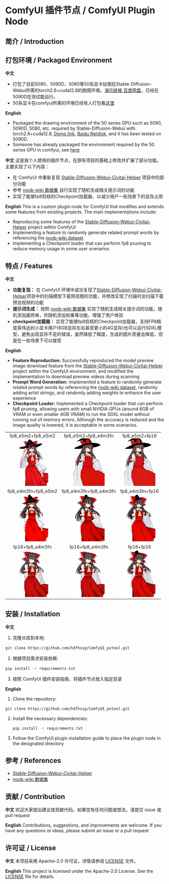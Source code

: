 # ComfyUI 插件节点 / ComfyUI Plugin Node

## 简介 / Introduction

## 打包环境 / Packaged Environment

**中文**
- 打包了目前5090、5090D、5080等50系显卡绘图在Stable-Diffusion-Webui所需的torch2.6+cuda12.8的跑图环境，[演示链接](https://b23.tv/xKnhB18),[百度网盘](https://pan.baidu.com/s/1rEJlhPeWLcKDHCeqctx60g?pwd=pxhd)，已经在5090D在测试能运行。
- 50系显卡在comfyui所需的环境已经有人打包看[这里](https://github.com/comfyanonymous/ComfyUI/discussions/6643)

**English**
- Packaged the drawing environment of the 50 series GPU such as 5090, 5090D, 5080, etc. required by Stable-Diffusion-Webui with torch2.6+cuda12.8, [Demo link](https://b23.tv/xKnhB18), [Baidu Netdisk](https://pan.baidu.com/s/1rEJlhPeWLcKDHCeqctx60g?pwd=pxhd), and it has been tested on 5090D.
- Someone has already packaged the environment required by the 50 series GPU in comfyui, see [here](https://github.com/comfyanonymous/ComfyUI/discussions/6643)


**中文**
这是我个人使用的插件节点，在原有项目的基础上修改并扩展了部分功能。主要实现了以下内容：
- 在 ComfyUI 中重新复现 [Stable-Diffusion-Webui-Civitai-Helper](https://github.com/zixaphir/Stable-Diffusion-Webui-Civitai-Helper) 项目中的部分功能
- 参考 [noob-wiki 数据集](https://huggingface.co/datasets/Laxhar/noob-wiki/tree/main) 自行实现了随机生成相关提示词的功能
- 实现了能够fp8剪枝的Checkpoint加载器，以减少用户一些场景下的显存占用

**English**
This is a custom plugin node for ComfyUI that modifies and extends some features from existing projects. The main implementations include:
- Reproducing some features of the [Stable-Diffusion-Webui-Civitai-Helper](https://github.com/zixaphir/Stable-Diffusion-Webui-Civitai-Helper) project within ComfyUI
- Implementing a feature to randomly generate related prompt words by referencing the [noob-wiki dataset](https://huggingface.co/datasets/Laxhar/noob-wiki/tree/main)
- Implementing a Checkpoint loader that can perform fp8 pruning to reduce memory usage in some user scenarios

## 特点 / Features

**中文**
- **功能复现：** 在 ComfyUI 环境中成功复现了[Stable-Diffusion-Webui-Civitai-Helper](https://github.com/zixaphir/Stable-Diffusion-Webui-Civitai-Helper)项目中的扫描模型下载预览图的功能，并修改实现了扫描时会扫描下载预览视频的功能
- **提示词生成：** 按照 [noob-wiki 数据集](https://huggingface.co/datasets/Laxhar/noob-wiki/tree/main) 实现了随机生成相关提示词的功能，随机添加画师串，并随机添加权重等功能，增强了用户体验
- **checkpoint加载器：** 实现了能够fp8剪枝的Checkpoint加载器，支持FP8精度英伟达的小显卡用户(6GB显存左右甚至更小的4G显存)也可以运行SDXL模型，避免出现显存不足的错误，虽然降低了精度，生成的图片质量会降低，但是在一些场景下可以接受

**English**
- **Feature Reproduction:** Successfully reproduced the model preview image download feature from the [Stable-Diffusion-Webui-Civitai-Helper](https://github.com/zixaphir/Stable-Diffusion-Webui-Civitai-Helper) project within the ComfyUI environment, and modified the implementation to download preview videos during scanning
- **Prompt Word Generation:** Implemented a feature to randomly generate related prompt words by referencing the [noob-wiki dataset](https://huggingface.co/datasets/Laxhar/noob-wiki/tree/main), randomly adding artist strings, and randomly adding weights to enhance the user experience
- **Checkpoint Loader:** Implemented a Checkpoint loader that can perform fp8 pruning, allowing users with small NVIDIA GPUs (around 6GB of VRAM or even smaller 4GB VRAM) to run the SDXL model without running out of memory errors. Although the accuracy is reduced and the image quality is lowered, it is acceptable in some scenarios.

<table>
  <tr>
    <td align="center">
      <div>fp8_e5m2+fp8_e5m2</div>
      <img src="img/fp8_e5m2+fp8_e5m2_00001_.png" width="100" alt="fp8_e5m2+fp8_e5m2">
    </td>
    <td align="center">
      <div>fp8_e5m2+fp8_e4m3fn</div>
      <img src="img/fp8_e5m2+fp8_e4m3fn_00001_.png" width="100" alt="fp8_e5m2+fp8_e4m3fn">
    </td>
    <td align="center">
      <div>fp8_e5m2+fp16</div>
      <img src="img/fp8_e5m2+fp16_00001_.png" width="100" alt="fp8_e5m2+fp16">
    </td>
  </tr>
  <tr>
    <td align="center">
      <div>fp8_e4m3fn+fp8_e5m2</div>
      <img src="img/fp8_e4m3fn+fp8_e5m2_00001_.png" width="100" alt="fp8_e4m3fn+fp8_e5m2">
    </td>
    <td align="center">
      <div>fp8_e4m3fn+fp8_e4m3fn</div>
      <img src="img/fp8_e4m3fn+fp8_e4m3fn_00001_.png" width="100" alt="fp8_e4m3fn+fp8_e4m3fn">
    </td>
    <td align="center">
      <div>fp8_e4m3fn+fp16</div>
      <img src="img/fp8_e4m3fn+fp16_00001_.png" width="100" alt="fp8_e4m3fn+fp16">
    </td>
  </tr>
  <tr>
    <td align="center">
      <div>fp16+fp8_e4m3fn</div>
      <img src="img/fp16+fp8_e4m3fn_00001_.png" width="100" alt="fp16+fp8_e4m3fn">
    </td>
    <td align="center">
      <div>fp16+fp8_e4m3fn</div>
      <img src="img/fp16+fp8_e4m3fn_00001_.png" width="100" alt="fp16+fp8_e4m3fn">
    </td>
    <td align="center">
      <div>fp16+fp16</div>
      <img src="img/fp16+fp16_00001_.png" width="100" alt="fp16+fp16">
    </td>
  </tr>
</table>



## 安装 / Installation

**中文**
1. 克隆仓库到本地:
```bash
git clone https://github.com/hdfhssg/ComfyUI_pxtool.git
```
2. 根据项目需求安装依赖:
```bash
pip install -r requirements.txt
```
3. 按照 ComfyUI 插件安装指南，将插件节点放入指定目录

**English**
1. Clone the repository:
```bash
git clone https://github.com/hdfhssg/ComfyUI_pxtool.git
```
2. Install the necessary dependencies:
    ```bash
    pip install -r requirements.txt
    ```
3. Follow the ComfyUI plugin installation guide to place the plugin node in the designated directory

## 参考 / References

- [Stable-Diffusion-Webui-Civitai-Helper](https://github.com/zixaphir/Stable-Diffusion-Webui-Civitai-Helper)
- [noob-wiki 数据集](https://huggingface.co/datasets/Laxhar/noob-wiki/tree/main)

## 贡献 / Contribution

**中文**
欢迎大家提出建议或贡献代码。如果您有任何问题或想法，请提交 issue 或 pull request

**English**
Contributions, suggestions, and improvements are welcome. If you have any questions or ideas, please submit an issue or a pull request

## 许可证 / License

**中文**
本项目采用 Apache-2.0 许可证，详情请参阅 [LICENSE](LICENSE) 文件。

**English**
This project is licensed under the Apache-2.0 License. See the [LICENSE](LICENSE) file for details.
